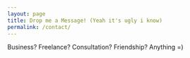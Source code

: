 ```yaml
---
layout: page
title: Drop me a Message! (Yeah it's ugly i know)
permalink: /contact/
---
```


Business? Freelance? Consultation? Friendship? Anything =)

<style>

.form {
  width: 100%;
}

.contact-li {
  list-style: none;
}

.contact-input {
  border:none;
  border-bottom: 1px solid #eee;
  transition-duration: 0.3s;
  width: 100%;
}

.contact-input:focus {
  outline:none;
  border-bottom: 1px solid #fa8072;
}

.contact-label {
  display: block;
}

ul.contact-ul {
  margin: 0;
  padding: 1rem 2rem;
  width: 100%
}

#submit {
  border:none;
  background-color: #fa8072;
  padding: 5px 15px;
  color: #eee;
  opacity: 0.8;
}

#submit:hover {
  opacity: 1;
  cursor: pointer;
}


#contact-form {
  border: 1px solid #aaa;
  display: inline-flex;
  margin-bottom: 1em;
}

</style>
